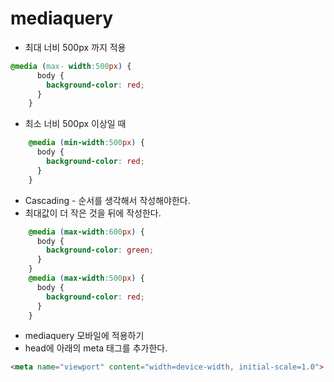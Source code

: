 # mediaquery

- 최대 너비 500px 까지 적용

```css
@media (max- width:500px) {
      body {
        background-color: red;
      }
    }
```

- 최소 너비 500px 이상일 때

```css
    @media (min-width:500px) {
      body {
        background-color: red;
      }
    }
```

- Cascading - 순서를 생각해서 작성해야한다.
- 최대값이 더 작은 것을 뒤에 작성한다.

```css
    @media (max-width:600px) {
      body {
        background-color: green;
      }
    }
    @media (max-width:500px) {
      body {
        background-color: red;
      }
    }
```



- mediaquery 모바일에 적용하기
- head에 아래의 meta 태그를 추가한다.

```html
<meta name="viewport" content="width=device-width, initial-scale=1.0">
```


